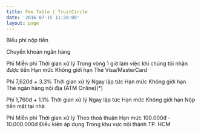 ```yaml
---
title: Fee Table | TrustCircle
date: '2016-07-15 11:20:00'
layout: page
---
```

Biểu phí nộp tiền

Chuyển khoản ngân hàng


Phí
Miễn phí
Thời gian xử lý
Trong vòng 1 giờ làm việc khi chúng tôi nhận được tiền
Hạn mức
Không giới hạn
Thẻ Visa/MasterCard


Phí
7,620đ + 3.3%
Thời gian xử lý
Ngay lập tức
Hạn mức
Không giới hạn
Thẻ ngân hàng nội địa (ATM Online)(*)


Phí
1,760đ + 1.1%
Thời gian xử lý
Ngay lập tức
Hạn mức
Không giới hạn
Nộp tiền mặt tại nhà


Phí
Miễn phí
Thời gian xử lý
Theo thoả thuận
Hạn mức
100.000đ - 10.000.000đ
Điều kiện áp dụng
Trong khu vực nội thành TP. HCM